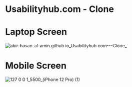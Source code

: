 # Usabilityhub.com - Clone
 # Laptop Screen
![abir-hasan-al-amin github io_Usabilityhub com---Clone_](https://github.com/Abir-Hasan-Al-amin/Usabilityhub.com---Clone/assets/140844292/1b3e3bfd-2167-4188-b031-b5d152f1596b)

# Mobile Screen
![127 0 0 1_5500_(iPhone 12 Pro) (1)](https://github.com/Abir-Hasan-Al-amin/Usabilityhub.com---Clone/assets/140844292/958870f6-37b0-4c2e-82e2-babd0b47ce3a)
